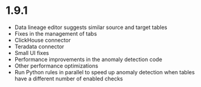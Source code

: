 # 1.9.1

* Data lineage editor suggests similar source and target tables
* Fixes in the management of tabs
* ClickHouse connector
* Teradata connector
* Small UI fixes
* Performance improvements in the anomaly detection code
* Other performance optimizations
* Run Python rules in parallel to speed up anomaly detection when tables have a different number of enabled checks

